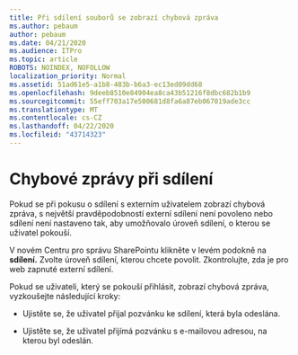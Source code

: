 ```yaml
---
title: Při sdílení souborů se zobrazí chybová zpráva
ms.author: pebaum
author: pebaum
ms.date: 04/21/2020
ms.audience: ITPro
ms.topic: article
ROBOTS: NOINDEX, NOFOLLOW
localization_priority: Normal
ms.assetid: 51ad61e5-a1b8-483b-b6a3-ec13ed09dd68
ms.openlocfilehash: 9deeb8510e84904ea8ca43b51216f8dbc682b1b9
ms.sourcegitcommit: 55eff703a17e500681d8fa6a87eb067019ade3cc
ms.translationtype: MT
ms.contentlocale: cs-CZ
ms.lasthandoff: 04/22/2020
ms.locfileid: "43714323"
---
```

# <a name="error-messages-when-sharing"></a>Chybové zprávy při sdílení

Pokud se při pokusu o sdílení s externím uživatelem zobrazí chybová zpráva, s největší pravděpodobností externí sdílení není povoleno nebo sdílení není nastaveno tak, aby umožňovalo úroveň sdílení, o kterou se uživatel pokouší.
  
V novém Centru pro správu SharePointu klikněte v levém podokně na **sdílení.** Zvolte úroveň sdílení, kterou chcete povolit. Zkontrolujte, zda je pro web zapnuté externí sdílení. 
  
Pokud se uživateli, který se pokouší přihlásit, zobrazí chybová zpráva, vyzkoušejte následující kroky:
  
- Ujistěte se, že uživatel přijal pozvánku ke sdílení, která byla odeslána.
    
- Ujistěte se, že uživatel přijímá pozvánku s e-mailovou adresou, na kterou byl odeslán.
    

